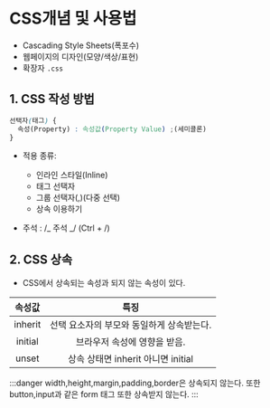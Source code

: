 # CSS개념 및 사용법

- Cascading Style Sheets(폭포수)
- 웹페이지의 디자인(모양/색상/표현)
- 확장자 `.css`

## 1. CSS 작성 방법

```css
선택자(태그) {
  속성(Property) : 속성값(Property Value) ;(세미콜론)
}
```

- 적용 종류:
  - 인라인 스타일(Inline)
  - 태그 선택자
  - 그룹 선택자(,)(다중 선택)
  - 상속 이용하기

- 주석 : /_ 주석 _/ (Ctrl + /)

## 2. CSS 상속

- CSS에서 상속되는 속성과 되지 않는 속성이 있다.

| 속성값  |                   특징                    |
| :-----: | :---------------------------------------: |
| inherit | 선택 요소자의 부모와 동일하게 상속받는다. |
| initial |       브라우저 속성에 영향을 받음.        |
|  unset  |    상속 상태면 inherit 아니면 initial     |

:::danger
 width,height,margin,padding,border은 상속되지 않는다. 또한 button,input과 같은 form 태그 또한 상속받지 않는다.
:::
